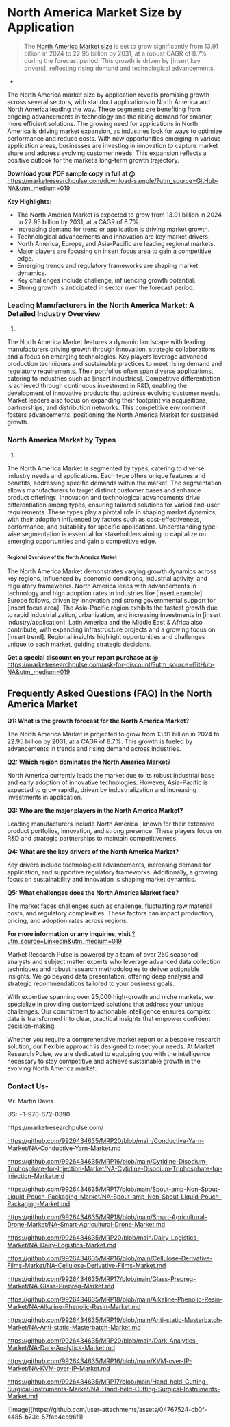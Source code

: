<h1>North America  Market&nbsp;Size by Application</h1><blockquote><p>The <a href="https://marketresearchpulse.com/download-sample/?utm_source=GitHub-NA&amp;utm_medium=019">North America  Market size</a> is set to grow significantly from 13.91 billion in 2024 to 22.95 billion by 2031, at a robust CAGR of 8.7% during the forecast period. This growth is driven by [insert key drivers], reflecting rising demand and technological advancements.</p></blockquote><ul><li></li></ul><p>The North America  market size by application reveals promising growth across several sectors, with standout applications in North America  and North America  leading the way. These segments are benefiting from ongoing advancements in technology and the rising demand for smarter, more efficient solutions. The growing need for applications in North America  is driving market expansion, as industries look for ways to optimize performance and reduce costs. With new opportunities emerging in various application areas, businesses are investing in innovation to capture market share and address evolving customer needs. This expansion reflects a positive outlook for the market’s long-term growth trajectory.</p><p><strong>Download your PDF sample copy in full at @ </strong><a href="https://marketresearchpulse.com/download-sample/?utm_source=GitHub-NA&amp;utm_medium=019">https://marketresearchpulse.com/download-sample/?utm_source=GitHub-NA&amp;utm_medium=019</a></p><p><strong>Key Highlights: </strong></p><ul><li>The North America  Market is expected to grow from 13.91 billion in 2024 to 22.95 billion by 2031, at a CAGR of 8.7%.</li><li>Increasing demand for trend or application is driving market growth.</li><li>Technological advancements and innovation are key market drivers.</li><li>North America, Europe, and Asia-Pacific are leading regional markets.</li><li>Major players are focusing on insert focus area to gain a competitive edge.</li><li>Emerging trends and regulatory frameworks are shaping market dynamics.</li><li>Key challenges include challenge, influencing growth potential.</li><li>Strong growth is anticipated in sector over the forecast period.</li></ul><h3>Leading Manufacturers in the North America  Market: A Detailed Industry Overview</h3><ol><li></li></ol><div class="flex max-w-full flex-col flex-grow"><div class="min-h-8 text-message flex w-full flex-col items-end gap-2 whitespace-normal break-words [.text-message+&amp;]:mt-5" dir="auto" data-message-author-role="assistant" data-message-id="fd8432e4-4910-450d-b182-61b7bfb0a01f" data-message-model-slug="gpt-4o"><div class="flex w-full flex-col gap-1 empty:hidden first:pt-[3px]"><div class="markdown prose w-full break-words dark:prose-invert light"><p>The North America  Market features a dynamic landscape with leading manufacturers driving growth through innovation, strategic collaborations, and a focus on emerging technologies. Key players leverage advanced production techniques and sustainable practices to meet rising demand and regulatory requirements. Their portfolios often span diverse applications, catering to industries such as [insert industries]. Competitive differentiation is achieved through continuous investment in R&amp;D, enabling the development of innovative products that address evolving customer needs. Market leaders also focus on expanding their footprint via acquisitions, partnerships, and distribution networks. This competitive environment fosters advancements, positioning the North America  Market for sustained growth.</p></div></div></div></div><h3>North America  Market by Types</h3><ol><li></li></ol><div class="flex max-w-full flex-col flex-grow"><div class="min-h-8 text-message flex w-full flex-col items-end gap-2 whitespace-normal break-words [.text-message+&amp;]:mt-5" dir="auto" data-message-author-role="assistant" data-message-id="084470be-0bb7-4664-bddf-5156b4f41249" data-message-model-slug="gpt-4o-mini"><div class="flex w-full flex-col gap-1 empty:hidden first:pt-[3px]"><div class="markdown prose w-full break-words dark:prose-invert light"><p>The North America  Market is segmented by types, catering to diverse industry needs and applications. Each type offers unique features and benefits, addressing specific demands within the market. The segmentation allows manufacturers to target distinct customer bases and enhance product offerings. Innovation and technological advancements drive differentiation among types, ensuring tailored solutions for varied end-user requirements. These types play a pivotal role in shaping market dynamics, with their adoption influenced by factors such as cost-effectiveness, performance, and suitability for specific applications. Understanding type-wise segmentation is essential for stakeholders aiming to capitalize on emerging opportunities and gain a competitive edge.</p></div></div></div></div><h3><span style="font-size: 11px;">Regional Overview of the North America  Market</span></h3><div class="flex max-w-full flex-col flex-grow"><div class="min-h-8 text-message flex w-full flex-col items-end gap-2 whitespace-normal break-words [.text-message+&amp;]:mt-5" dir="auto" data-message-author-role="assistant" data-message-id="e9038762-ce64-4e30-91c9-9bd413514231" data-message-model-slug="gpt-4o-mini"><div class="flex w-full flex-col gap-1 empty:hidden first:pt-[3px]"><div class="markdown prose w-full break-words dark:prose-invert light"><p>The North America  Market demonstrates varying growth dynamics across key regions, influenced by economic conditions, industrial activity, and regulatory frameworks. North America leads with advancements in technology and high adoption rates in industries like [insert example]. Europe follows, driven by innovation and strong governmental support for [insert focus area]. The Asia-Pacific region exhibits the fastest growth due to rapid industrialization, urbanization, and increasing investments in [insert industry/application]. Latin America and the Middle East &amp; Africa also contribute, with expanding infrastructure projects and a growing focus on [insert trend]. Regional insights highlight opportunities and challenges unique to each market, guiding strategic decisions.</p></div></div></div></div><p><strong>Get a special discount on your report purchase at @ </strong><a href="https://marketresearchpulse.com/ask-for-discount/?utm_source=GitHub-NA&amp;utm_medium=019">https://marketresearchpulse.com/ask-for-discount/?utm_source=GitHub-NA&amp;utm_medium=019</a></p><h2>Frequently Asked Questions (FAQ) in the North America  Market</h2><p><strong>Q1: What is the growth forecast for the North America  Market?</strong></p><p>The North America  Market is projected to grow from 13.91 billion in 2024 to 22.95 billion by 2031, at a CAGR of 8.7%. This growth is fueled by advancements in trends and rising demand across industries.</p><p><strong>Q2: Which region dominates the North America  Market?</strong></p><p>North America currently leads the market due to its robust industrial base and early adoption of innovative technologies. However, Asia-Pacific is expected to grow rapidly, driven by industrialization and increasing investments in application.</p><p><strong>Q3: Who are the major players in the North America  Market?</strong></p><p>Leading manufacturers include North America , known for their extensive product portfolios, innovation, and strong presence. These players focus on R&amp;D and strategic partnerships to maintain competitiveness.</p><p><strong>Q4: What are the key drivers of the North America  Market?</strong></p><p>Key drivers include technological advancements, increasing demand for application, and supportive regulatory frameworks. Additionally, a growing focus on sustainability and innovation is shaping market dynamics.</p><p><strong>Q5: What challenges does the North America  Market face?</strong></p><p>The market faces challenges such as challenge, fluctuating raw material costs, and regulatory complexities. These factors can impact production, pricing, and adoption rates across regions.</p><p><strong>For more information or any inquiries, visit&nbsp;</strong><a href="?utm_source=Linkedin&utm_medium=019">?utm_source=Linkedin&utm_medium=019</a></p><p>Market Research Pulse is powered by a team of over 250 seasoned analysts and subject matter experts who leverage advanced data collection techniques and robust research methodologies to deliver actionable insights. We go beyond data presentation, offering deep analysis and strategic recommendations tailored to your business goals.</p><p>With expertise spanning over 25,000 high-growth and niche markets, we specialize in providing customized solutions that address your unique challenges. Our commitment to actionable intelligence ensures complex data is transformed into clear, practical insights that empower confident decision-making.</p><p>Whether you require a comprehensive market report or a bespoke research solution, our flexible approach is designed to meet your needs. At Market Research Pulse, we are dedicated to equipping you with the intelligence necessary to stay competitive and achieve sustainable growth in the evolving North America  market.</p><h3><strong>Contact Us-</strong></h3><p>Mr. Martin Davis</p><p>US: +1-970-672-0390</p><p>https://marketresearchpulse.com/</p><p><a href="https://github.com/9926434635/MRP20/blob/main/Conductive-Yarn-Market/NA-Conductive-Yarn-Market.md">https://github.com/9926434635/MRP20/blob/main/Conductive-Yarn-Market/NA-Conductive-Yarn-Market.md</a></p><p><a href="https://github.com/9926434635/MRP16/blob/main/Cytidine-Disodium-Triphosphate-for-Injection-Market/NA-Cytidine-Disodium-Triphosphate-for-Injection-Market.md">https://github.com/9926434635/MRP16/blob/main/Cytidine-Disodium-Triphosphate-for-Injection-Market/NA-Cytidine-Disodium-Triphosphate-for-Injection-Market.md</a></p><p><a href="https://github.com/9926434635/MRP17/blob/main/Spout-amp-Non-Spout-Liquid-Pouch-Packaging-Market/NA-Spout-amp-Non-Spout-Liquid-Pouch-Packaging-Market.md">https://github.com/9926434635/MRP17/blob/main/Spout-amp-Non-Spout-Liquid-Pouch-Packaging-Market/NA-Spout-amp-Non-Spout-Liquid-Pouch-Packaging-Market.md</a></p><p><a href="https://github.com/9926434635/MRP18/blob/main/Smart-Agricultural-Drone-Market/NA-Smart-Agricultural-Drone-Market.md">https://github.com/9926434635/MRP18/blob/main/Smart-Agricultural-Drone-Market/NA-Smart-Agricultural-Drone-Market.md</a></p><p><a href="https://github.com/9926434635/MRP20/blob/main/Dairy-Logistics-Market/NA-Dairy-Logistics-Market.md">https://github.com/9926434635/MRP20/blob/main/Dairy-Logistics-Market/NA-Dairy-Logistics-Market.md</a></p><p><a href="https://github.com/9926434635/MRP16/blob/main/Cellulose-Derivative-Films-Market/NA-Cellulose-Derivative-Films-Market.md">https://github.com/9926434635/MRP16/blob/main/Cellulose-Derivative-Films-Market/NA-Cellulose-Derivative-Films-Market.md</a></p><p><a href="https://github.com/9926434635/MRP17/blob/main/Glass-Prepreg-Market/NA-Glass-Prepreg-Market.md">https://github.com/9926434635/MRP17/blob/main/Glass-Prepreg-Market/NA-Glass-Prepreg-Market.md</a></p><p><a href="https://github.com/9926434635/MRP18/blob/main/Alkaline-Phenolic-Resin-Market/NA-Alkaline-Phenolic-Resin-Market.md">https://github.com/9926434635/MRP18/blob/main/Alkaline-Phenolic-Resin-Market/NA-Alkaline-Phenolic-Resin-Market.md</a></p><p><a href="https://github.com/9926434635/MRP19/blob/main/Anti-static-Masterbatch-Market/NA-Anti-static-Masterbatch-Market.md">https://github.com/9926434635/MRP19/blob/main/Anti-static-Masterbatch-Market/NA-Anti-static-Masterbatch-Market.md</a></p><p><a href="https://github.com/9926434635/MRP20/blob/main/Dark-Analytics-Market/NA-Dark-Analytics-Market.md">https://github.com/9926434635/MRP20/blob/main/Dark-Analytics-Market/NA-Dark-Analytics-Market.md</a></p><p><a href="https://github.com/9926434635/MRP16/blob/main/KVM-over-IP-Market/NA-KVM-over-IP-Market.md">https://github.com/9926434635/MRP16/blob/main/KVM-over-IP-Market/NA-KVM-over-IP-Market.md</a></p><p><a href="https://github.com/9926434635/MRP17/blob/main/Hand-held-Cutting-Surgical-Instruments-Market/NA-Hand-held-Cutting-Surgical-Instruments-Market.md">https://github.com/9926434635/MRP17/blob/main/Hand-held-Cutting-Surgical-Instruments-Market/NA-Hand-held-Cutting-Surgical-Instruments-Market.md</a></p>
![image](https://github.com/user-attachments/assets/04767524-cb0f-4485-b73c-57fab4eb96f1)

